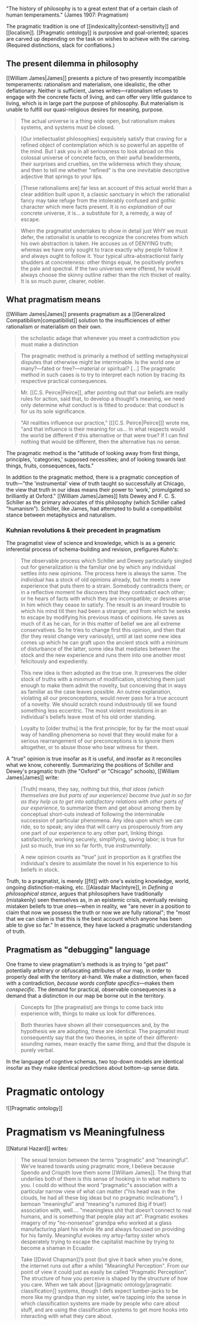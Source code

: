 "The history of philosophy is to a great extent that of a certain clash of human temperaments." (James 1907: Pragmatism)

The pragmatic tradition is one of [[indexicality|context-sensitivity]] and [[localism]]. [[Pragmatic ontology]] is purposive and goal-oriented; spaces are carved up depending on the task on wishes to achieve with the carving. (Required distinctions, slack for conflations.)

## The present dilemma in philosophy

[[William James|James]] presents a picture of two presently incompatible temperaments: rationalism and materialism, one idealistic, the other deflationary. Neither is sufficient, James writes—rationalism refuses to engage with the concrete facts of living, and can offer very little guidance to living, which is in large part the purpose of philosophy. But materialism is unable to fulfill our quasi-religious desires for meaning, purpose.

> The actual universe is a thing wide open, but rationalism makes systems, and systems must be closed.

> [Our intellectualist philosophies] exquisitely satisfy that craving for a refined object of contemplation which is so powerful an appetite of the mind. But I ask you in all seriousness to look abroad on this colossal universe of concrete facts, on their awful bewilderments, their surprises and cruelties, on the wilderness which they shouw, and then to tell me whether "refined" is the one inevitable descriptive adjective that springs to your lips.

> [These rationalisms are] far less an account of this actual world than a clear addition built upon it, a classic sanctuary in which the rationalist fancy may take refuge from the intolerably confused and gothic character which mere facts present. It is no _explanation_ of our concrete universe, it is...  a substitute for it, a remedy, a way of escape.

> When the pragmatist undertakes to show in detail just WHY we must defer, the rationalist is unable to recognize the concretes from which his own abstraction is taken. He accuses us of DENYING truth; whereas we have only sought to trace exactly why people follow it and always ought to follow it. Your typical ultra-abstractionist fairly shudders at concreteness: other things equal, he positively prefers the pale and spectral. If the two universes were offered, he would always choose the skinny outline rather than the rich thicket of reality. It is so much purer, clearer, nobler.

## What pragmatism means

[[William James|James]] presents pragmatism as a [[Generalized Compatibilism|compatibilist]] solution to the insufficiences of either rationalism or materialism on their own.

> the scholastic adage that whenever you meet a contradiction you must make a distinction
 
> The pragmatic method is primarily a method of settling metaphysical disputes that otherwise might be interminable. Is the world one or many?—fated or free?—material or spiritual? [...] The pragmatic method in such cases is to try to interpret each notion by tracing its respective practical consequences.

> Mr. [[C.S. Peirce|Peirce]], after pointing out that our beliefs are really rules for action, said that, to develop a thought's meaning, we need only determine what conduct is is fitted to produce: that conduct is for us its sole significance.

> "All realities influence our practice," [[[C.S. Peirce|Peirce]]] wrote me, "and that influence is their meaning for us... In what respects would the world be different if this alternative or that were true? If I can find nothing that would be different, then the alternative has no sense.

The pragmatic method is the "attitude of looking away from first things, principles, 'categories,' supposed necessities; and of looking towards last things, fruits, consequences, facts."

In addition to the pragmatic method, there is a pragmatic conception of truth—"the 'instrumental' view of truth taught so successfully at Chicago, the view that truth in our ideas means their power to 'work,' promulgated so brilliantly at Oxford." [[William James|James]] lists Dewey and F. C. S. Schiller as the primary advocates of this philosophy (which Schiller called "humanism"). Schiller, like James, had attempted to build a compatibilist stance between metaphysics and naturalism.

### Kuhnian revolutions & their precedent in pragmatism

The pragmatist view of science and knowledge, which is as a generic inferential process of schema-building and revision, prefigures Kuhn's:

> The observable process which Schiller and Dewey particularly singled out for generalization is the familiar one by which any individual settles into new opinions. The process here is always the same. The individual has a stock of old opinions already, but he meets a new experience that puts them to a strain. Somebody contradicts them; or in a reflective moment he discovers that they contradict each other; or he hears of facts with which they are incompatible; or desires arise in him which they cease to satisfy. The result is an inward trouble to which his mind till then had been a stranger, and from which he seeks to escape by modifying his previous mass of opinions. He saves as much of it as he can, for in this matter of belief we are all extreme conservatives. So he tries to change first this opinion, and then that (for they resist change very variously), until at last some new idea comes up which he can graft upon the ancient stock with a minimum of disturbance of the latter, some idea that mediates between the stock and the new experience and runs them into one another most felicitously and expediently.

> This new idea is then adopted as the true one. It preserves the older stock of truths with a minimum of modification, stretching them just enough to make them admit the novelty, but conceiving that in ways as familiar as the case leaves possible. An outree explanation, violating all our preconceptions, would never pass for a true account of a novelty. We should scratch round industriously till we found something less eccentric. The most violent revolutions in an individual's beliefs leave most of his old order standing.

> Loyalty to [older truths] is the first principle; for by far the most usual way of handling phenomena so novel that they would make for a serious rearrangement of our preconceptions is to ignore them altogether, or to abuse those who bear witness for them.

A "true" opinion is true insofar as it is useful, and insofar as it reconciles what we know, coherently. Summarizing the positions of Schiller and Dewey's pragmatic truth (the "Oxford" or "Chicago" schools), [[William James|James]] write:

> [Truth] means, they say, nothing but this, _that ideas (which themselves are but parts of our experience) become true just in so far as they help us to get into satisfactory relations with other parts of our experience_, to summarize them and get about among them by conceptual short-cuts instead of following the interminable succession of particular phenomena. Any idea upon which we can ride, so to speak; any idea that will carry us prosperously from any one part of our experience to any other part, linking things satisfactorily, working securely, simplifying, saving labor; is true for just so much, true inn so far forth, true _instrumentally_. 

> A new opinion counts as "true" just in proportion as it gratifies the individual's desire to assimilate the novel in his experience to his beliefs in stock.

Truth, to a pragmatist, is merely [[fit]] with one's existing knowledge, world, ongoing distinction-making, etc. [[Alasdair MacIntyre]], in _Defining a philosophical stance_, argues that philosophers have traditionally (mistakenly) seen themselves as, in an epistemic crisis, eventually revising mistaken beliefs to true ones—when in reality, we "are never in a position to claim that now we possess the truth or now we are fully rational"; the "most that we can claim is that this is the best account which anyone has been able to give so far." In essence, they have lacked a pragmatic understanding of truth.

## Pragmatism as "debugging" language

One frame to view pragmatism's methods is as trying to "get past" potentially arbitrary or obfuscating attributes of our map, in order to properly deal with the territory at-hand. We make a distinction, when faced with a contradiction, _because words conflate specifics_—makes them _conspecific_. The demand for practical, observable consequences is a demand that a distinction in our map be borne out in the territory.

> Concepts for [the pragmatist] are things to come back into experience with, things to make us look for differences.

> Both theories have shown all their consequences and, by the hypothesis we are adopting, these are identical. The pragmatist must consequently say that the two theories, in spite of their different-sounding names, mean exactly the same thing, and that the dispute is purely verbal.

In the language of cogntive schemas, two top-down models are identical insofar as they make identical predictions about bottom-up sense data.

# Pragmatic ontology

![[Pragmatic ontology]]

# Pragmatism vs Meaningfulness

[[Natural Hazard]] writes:
> The sexual tension between the terms “pragmatic” and “meaningful”. We’ve leaned towards using pragmatic more, I believe because Spendo and Crispith love them some [[William James]]. The thing that underlies both of them is this sense of hooking in to what matters to you. I could do without the word “pragmatic"s association with a particular narrow view of what can matter ("his head was in the clouds, he had all these big ideas but no pragmatic inclinations”). I bemoan “meaningful” and “meaning"s rumored (big if true!) association with, well…. "meaningless shit that doesn’t connect to real humans, and is something that people play act at”. Pragmatic evokes imagery of my “no-nonsense” grandpa who worked at a glass manufacturing plant his whole life and always focused on providing for his family. Meaningful evokes my artsy-fartsy sister who’s desperately trying to escape the capitalist machine by trying to become a shaman in Ecuador.

> Take [[David Chapman]]’s post (but give it back when you’re done, the internet runs out after a while) "Meaningful Perception". From our point of view it could just as easily be called “Pragmatic Perception”. The structure of how you perceive is shaped by the structure of how you care. When we talk about [[pragmatic ontology|pragmatic classification]] systems, though I defs expect lumber-jacks to be more like my grandpa than my sister, we’re tapping into the sense in which classification systems are made by people who care about stuff, and are using the classification systems to get more hooks into interacting with what they care about.